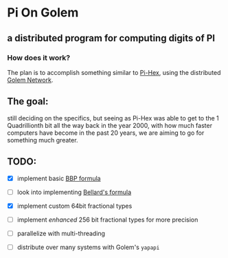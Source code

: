 # Pi On Golem
## a distributed program for computing digits of PI

### How does it work?
The plan is to accomplish something similar to [Pi-Hex](https://en.wikipedia.org/wiki/PiHex), using the distributed [Golem Network](https://golem.network).

## The goal:
still deciding on the specifics, but seeing as Pi-Hex was able to get to the 1 Quadrillionth bit all the way back in the year 2000, with how much faster computers have become in the past 20 years, we are aiming to go for something much greater.


## TODO:
 - [x] implement basic [BBP formula](https://en.wikipedia.org/wiki/Bailey%E2%80%93Borwein%E2%80%93Plouffe_formula)
 - [ ] look into implementing [Bellard's formula](https://en.wikipedia.org/wiki/Bellard%27s_formula)
 - [x] implement custom 64bit fractional types
 - [ ] implement *enhanced* 256 bit fractional types for more precision
 - [ ] parallelize with multi-threading
 - [ ] distribute over many systems with Golem's `yapapi`



